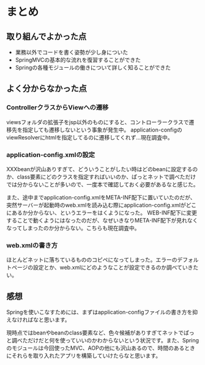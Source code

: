 # まとめ

## 取り組んでよかった点

- 業務以外でコードを書く姿勢が少し身についた
- SpringMVCの基本的な流れを復習することができた
- Springの各種モジュールの働きについて詳しく知ることができた

## よく分からなかった点

### ControllerクラスからViewへの遷移

viewsフォルダの拡張子をjsp以外のものにすると、コントローラークラスで遷移先を指定しても遷移しないという事象が発生中。
application-configのviewResolverにhtmlを指定してるのに遷移してくれず…現在調査中。

### application-config.xmlの設定

XXXbeanが沢山ありすぎて、どういうことがしたい時はどのbeanに設定するのか、class要素にどのクラスを指定すればいいのか、ぱっとネットで調べただけでは分からないことが多いので、一度本で確認しておく必要があるなと感じた。

また、途中までapplication-config.xmlをMETA-INF配下に置いていたのだが、突然サーバーが起動時のweb.xmlを読み込む際にapplication-config.xmlがどこにあるか分からない、というエラーをはくようになった。
WEB-INF配下に変更することで動くようにはなったのだが、なぜいきなりMETA-INF配下が見れなくなってしまったのか分からない。こちらも現在調査中。

### web.xmlの書き方

ほとんどネットに落ちているもののコピペになってしまった。エラーのデフォルトページの設定とか、web.xmlにどのようなことが設定できるのか調べていきたい。

## 感想

Springを使いこなすためには、まずはapplication-configファイルの書き方を抑えなければなと思います。

現時点ではbeanやbeanのclass要素など、色々候補がありすぎてネットでぱっと調べただけだと何を使っていいのかわからないという状況です。また、Springのモジュールは今回使ったMVC、AOPの他にも沢山あるので、時間のあるときにそれらを取り入れたアプリを構築していけたらなと思います。
